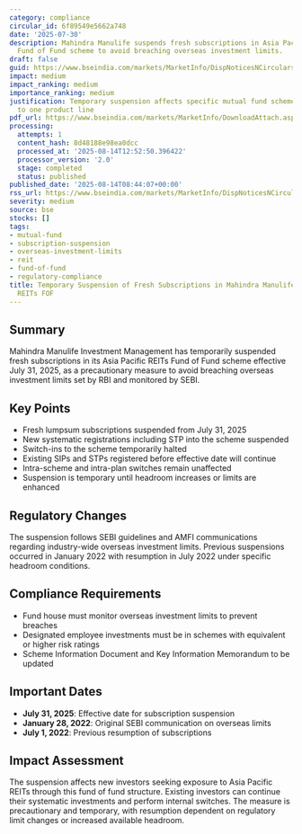 ```yaml
---
category: compliance
circular_id: 6f89549e5662a748
date: '2025-07-30'
description: Mahindra Manulife suspends fresh subscriptions in Asia Pacific REITs
  Fund of Fund scheme to avoid breaching overseas investment limits.
draft: false
guid: https://www.bseindia.com/markets/MarketInfo/DispNoticesNCirculars.aspx?Noticeid={DB745945-C7ED-4657-A3CF-8B6252AEEC8A}&noticeno=20250814-9&dt=08/14/2025&icount=9&totcount=44&flag=0
impact: medium
impact_ranking: medium
importance_ranking: medium
justification: Temporary suspension affects specific mutual fund scheme but limited
  to one product line
pdf_url: https://www.bseindia.com/markets/MarketInfo/DownloadAttach.aspx?id=20250814-9&attachedId=86387b0b-0272-4656-89fb-ab95e9d7d858
processing:
  attempts: 1
  content_hash: 8d48188e98ea0dcc
  processed_at: '2025-08-14T12:52:50.396422'
  processor_version: '2.0'
  stage: completed
  status: published
published_date: '2025-08-14T08:44:07+00:00'
rss_url: https://www.bseindia.com/markets/MarketInfo/DispNoticesNCirculars.aspx?Noticeid={DB745945-C7ED-4657-A3CF-8B6252AEEC8A}&noticeno=20250814-9&dt=08/14/2025&icount=9&totcount=44&flag=0
severity: medium
source: bse
stocks: []
tags:
- mutual-fund
- subscription-suspension
- overseas-investment-limits
- reit
- fund-of-fund
- regulatory-compliance
title: Temporary Suspension of Fresh Subscriptions in Mahindra Manulife Asia Pacific
  REITs FOF
---
```


## Summary

Mahindra Manulife Investment Management has temporarily suspended fresh subscriptions in its Asia Pacific REITs Fund of Fund scheme effective July 31, 2025, as a precautionary measure to avoid breaching overseas investment limits set by RBI and monitored by SEBI.

## Key Points

- Fresh lumpsum subscriptions suspended from July 31, 2025
- New systematic registrations including STP into the scheme suspended
- Switch-ins to the scheme temporarily halted
- Existing SIPs and STPs registered before effective date will continue
- Intra-scheme and intra-plan switches remain unaffected
- Suspension is temporary until headroom increases or limits are enhanced

## Regulatory Changes

The suspension follows SEBI guidelines and AMFI communications regarding industry-wide overseas investment limits. Previous suspensions occurred in January 2022 with resumption in July 2022 under specific headroom conditions.

## Compliance Requirements

- Fund house must monitor overseas investment limits to prevent breaches
- Designated employee investments must be in schemes with equivalent or higher risk ratings
- Scheme Information Document and Key Information Memorandum to be updated

## Important Dates

- **July 31, 2025**: Effective date for subscription suspension
- **January 28, 2022**: Original SEBI communication on overseas limits
- **July 1, 2022**: Previous resumption of subscriptions

## Impact Assessment

The suspension affects new investors seeking exposure to Asia Pacific REITs through this fund of fund structure. Existing investors can continue their systematic investments and perform internal switches. The measure is precautionary and temporary, with resumption dependent on regulatory limit changes or increased available headroom.